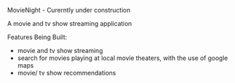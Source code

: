 MovieNight - Curerntly under construction 

A movie and tv show streaming application 

Features Being Built: 
- movie and tv show streaming 
- search for movies playing at local movie theaters, with the use of google maps 
- movie/ tv show recommendations 
